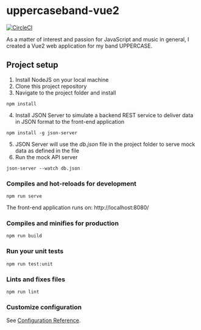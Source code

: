 # uppercaseband-vue2

[![CircleCI](https://circleci.com/gh/markdeleon01/uppercaseband-vue2/tree/master.svg?style=svg)](https://circleci.com/gh/markdeleon01/uppercaseband-vue2/tree/master)

As a matter of interest and passion for JavaScript and music in general, I created a Vue2 web application for my band UPPERCASE.

## Project setup
1.  Install NodeJS on your local machine
2.  Clone this project repository
3.  Navigate to the project folder and install
```
npm install
```
4.  Install JSON Server to simulate a backend REST service to deliver data in JSON format to the front-end application
```
npm install -g json-server
```
5.  JSON Server will use the *db.json* file in the project folder to serve mock data as defined in the file
6.  Run the mock API server
```
json-server --watch db.json
```
### Compiles and hot-reloads for development
```
npm run serve
```
The front-end application runs on:  http://localhost:8080/

### Compiles and minifies for production
```
npm run build
```

### Run your unit tests
```
npm run test:unit
```

### Lints and fixes files
```
npm run lint
```

### Customize configuration
See [Configuration Reference](https://cli.vuejs.org/config/).
